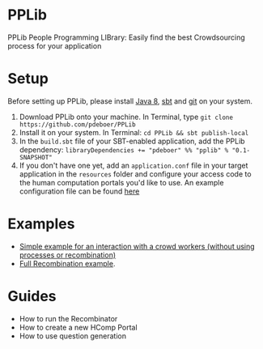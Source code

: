 # PPLib
PPLib People Programming LIBrary: Easily find the best Crowdsourcing process for your application

# Setup
Before setting up PPLib, please install [Java 8](https://www.java.com/en/download/help/download_options.xml), [sbt](http://www.scala-sbt.org/release/tutorial/Setup.html) and [git](https://git-scm.com/book/en/v2/Getting-Started-Installing-Git) on your system. 
1. Download PPLib onto your machine. In Terminal, type `git clone https://github.com/pdeboer/PPLib`
2. Install it on your system. In Terminal: `cd PPLib && sbt publish-local`
3. In the `build.sbt` file of your SBT-enabled application, add the PPLib dependency: `libraryDependencies += "pdeboer" %% "pplib" % "0.1-SNAPSHOT"`
4. If you don't have one yet, add an `application.conf` file in your target application in the `resources` folder and configure your access code to the human computation portals you'd like to use. An example configuration file can be found [here](https://github.com/pdeboer/PPLib/blob/master/src/main/resources/application.conf_default)

# Examples
* [Simple example for an interaction with a crowd workers (without using processes or recombination)](https://github.com/pdeboer/PPLib/blob/master/src/test/scala/ch/uzh/ifi/pdeboer/pplib/examples/Survey.scala)
* [Full Recombination example](https://github.com/pdeboer/PPLib/tree/master/src/test/scala/ch/uzh/ifi/pdeboer/pplib/examples/textshortening).
 
# Guides
* How to run the Recombinator
* How to create a new HComp Portal
* How to use question generation